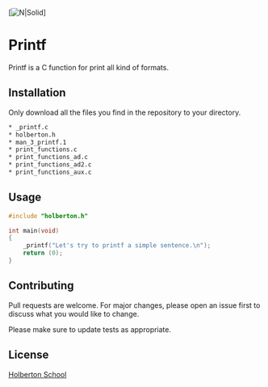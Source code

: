[![N|Solid](https://lh4.googleusercontent.com/yUzaviDgzDIq4-ZHp9k0YU5fsz0nOdekNRt1qHgp7Qdlw5BNfe6bETEf5ZWd-Vkn_m57BPx7HcDrwFK41ptLnQLTNipWmTAtiQwZL_8s97Nkzn94xP7XVKb3RnV0fx8QEZoxlkVd)]

# Printf

Printf is a C function for print all kind of formats.

## Installation

Only download all the files you find in the repository to your directory.

```bash
* _printf.c
* holberton.h
* man_3_printf.1
* print_functions.c
* print_functions_ad.c
* print_functions_ad2.c
* print_functions_aux.c
```

## Usage

```c
#include "holberton.h"

int main(void)
{
	_printf("Let's try to printf a simple sentence.\n");
	return (0);
}
```

## Contributing
Pull requests are welcome. For major changes, please open an issue first to discuss what you would like to change.

Please make sure to update tests as appropriate.

## License
[Holberton School](https://www.holbertonschool.com/)
